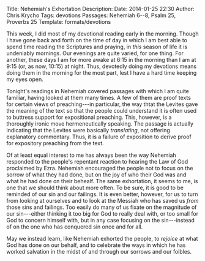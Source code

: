 Title: Nehemiah's Exhortation
Description:
Date: 2014-01-25 22:30
Author: Chris Krycho
Tags: devotions
Passages: Nehemiah 6--8, Psalm 25, Proverbs 25
Template: formats/devotions

This week, I did most of my devotional reading early in the morning. Though I have gone back and forth on the time of day in which I am best able to spend time reading the Scriptures and praying, in *this* season of life it is undeniably mornings. Our evenings are quite varied, for one thing. For another, these days I am for more awake at 6:15 in the morning than I am at 9:15 (or, as now, 10:15) at night. Thus, devotedly doing my devotions means doing them in the morning for the most part, lest I have a hard time keeping my eyes open.

Tonight's readings in Nehemiah covered passages with which I am quite familiar, having looked at them many times. A few of them are proof texts for certain views of preaching---in particular, the way thtat the Levites gave the meaning of the text so that the people could understand it is often used to buttress support for expositional preaching. This, however, is a thoroughly ironic move hermeneutically speaking. The passage is actually indicating that the Levites were basically *translating*, not offering explanatory commentary. Thus, it is a failure of exposition to derive proof for expository preaching from the text.

Of at least equal interest to me has always been the way Nehemiah responded to the people's repentant reaction to hearing the Law of God proclaimed by Ezra. Nehemiah encouraged the people not to focus on the sorrow of what they had done, but on the joy of who their God was and what he had done on their behealf. The same exhortation, it seems to me, is one that we should think about more often. To be sure, it is good to be reminded of our sin and our failings. It is even better, however, for us to turn from looking at ourselves and to look at the Messiah who has saved us *from* those sins and failings. Too easily do many of us fixate on the magnitude of our sin---either thinking it too big for God to really deal with, or too small for God to concern himself with, but in any case focusing on the sin---instead of on the one who has conquered sin once and for all.

May we instead learn, like Nehemiah exhorted the people, to *rejoice* at what God has done on our behalf, and to celebrate the ways in which he has worked salvation in the midst of and through our sorrows and our foibles.
